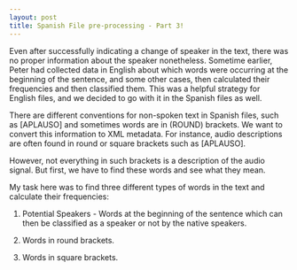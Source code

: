 ```yaml
---
layout: post
title: Spanish File pre-processing - Part 3!
---
```


Even after successfully indicating a change of speaker in the text, there was no proper information about the speaker nonetheless. Sometime earlier, Peter had collected data in English about which words were occurring at the beginning of the sentence, and some other cases, then calculated their frequencies and then classified them. This was a helpful strategy for English files, and we decided to go with it in the Spanish files as well.

There are different conventions for non-spoken text in Spanish files, such as [APLAUSO] and sometimes words are in (ROUND) brackets. We want to convert this information to XML metadata.  For instance, audio descriptions are often found in round or square brackets such as [APLAUSO]. 

However, not everything in such brackets is a description of the audio signal. But first, we have to find these words and see what they mean.

My task here was to find three different types of words in the text and calculate their frequencies:

1. Potential Speakers - Words at the beginning of the sentence which can then be classified as a speaker or not by the native speakers.

2. Words in round brackets.

3. Words in square brackets.
